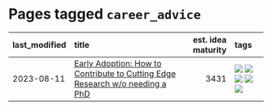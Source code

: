 # Pages tagged `career_advice`

|last_modified|title|est. idea maturity|tags
|:---|:---|---:|:---|
|2023-08-11|[Early Adoption: How to Contribute to Cutting Edge Research w/o needing a PhD](../early_adoption_and_fomo.md)|3431|[![](https://img.shields.io/badge/tag-autobiographical-db71cb)](../tags/autobiographical.md) [![](https://img.shields.io/badge/tag-career_advice-759071)](../tags/career_advice.md) [![](https://img.shields.io/badge/tag-early_adoption-7a219d)](../tags/early_adoption.md) [![](https://img.shields.io/badge/tag-mentoring-a777bf)](../tags/mentoring.md) [![](https://img.shields.io/badge/tag-reddit-f59257)](../tags/reddit.md)|